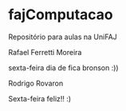 ﻿# fajComputacao
Repositório para aulas na UniFAJ

Rafael Ferretti Moreira

sexta-feira dia de fica bronson :))

Rodrigo Rovaron

Sexta-feira feliz!! :)

